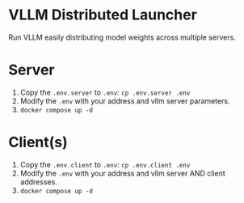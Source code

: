 # VLLM Distributed Launcher

Run VLLM easily distributing model weights across multiple servers.

# Server 

1. Copy the `.env.server` to `.env`:
`cp .env.server .env`
2. Modify the `.env` with your address and vllm server parameters.
3. `docker compose up -d`


# Client(s)

1. Copy the `.env.client` to `.env`:
`cp .env.client .env`
2. Modify the `.env` with your address and vllm server AND client addresses.
3. `docker compose up -d`
